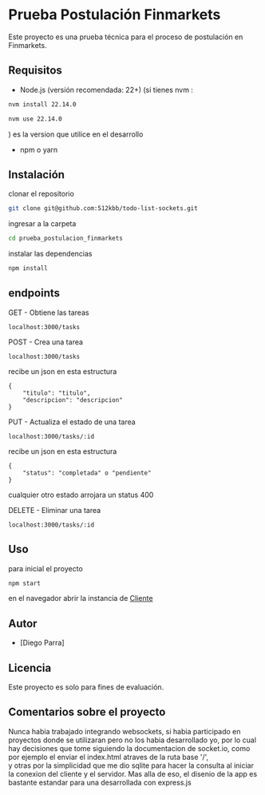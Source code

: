 # Prueba Postulación Finmarkets

Este proyecto es una prueba técnica para el proceso de postulación en Finmarkets.

## Requisitos

- Node.js (versión recomendada: 22+)
(si tienes nvm :
```bash
nvm install 22.14.0
```

```bash
nvm use 22.14.0
```
) es la version que utilice en el desarrollo
- npm o yarn

## Instalación

clonar el repositorio
```bash
git clone git@github.com:512kbb/todo-list-sockets.git
```

ingresar a la carpeta
```bash
cd prueba_postulacion_finmarkets
```

instalar las dependencias
```bash
npm install
```

## endpoints
GET - Obtiene las tareas
```
localhost:3000/tasks
```

POST - Crea una tarea

```
localhost:3000/tasks
```
recibe un json en esta estructura
```
{
	"titulo": "titulo",
	"descripcion": "descripcion"
}
```

PUT - Actualiza el estado de una tarea

```
localhost:3000/tasks/:id
```
recibe un json en esta estructura
```
{
    "status": "completada" o "pendiente"
}
```
cualquier otro estado arrojara un status 400

DELETE - Eliminar una tarea
```
localhost:3000/tasks/:id
```
## Uso

para inicial el proyecto
```bash
npm start
```

en el navegador abrir la instancia de [Cliente](http://localhost:3000/)

## Autor

- [Diego Parra]

## Licencia

Este proyecto es solo para fines de evaluación.

## Comentarios sobre el proyecto
Nunca habia trabajado integrando websockets, si habia participado en proyectos
donde se utilizaran pero no los habia desarrollado yo,
por lo cual hay decisiones que tome siguiendo la documentacion de socket.io, como por ejemplo el enviar el index.html atraves de la ruta base '/',  
y otras por la simplicidad que me dio sqlite para hacer la consulta al iniciar
la conexion del cliente  y el servidor.
Mas alla de eso, el disenio de la app es bastante estandar para una desarrollada
con express.js

